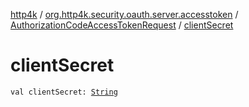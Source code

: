 [http4k](../../index.md) / [org.http4k.security.oauth.server.accesstoken](../index.md) / [AuthorizationCodeAccessTokenRequest](index.md) / [clientSecret](./client-secret.md)

# clientSecret

`val clientSecret: `[`String`](https://kotlinlang.org/api/latest/jvm/stdlib/kotlin/-string/index.html)
